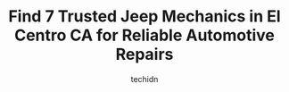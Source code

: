 ---
layout: ampstory
image: https://images.unsplash.com/photo-1526521403896-a658d847f6fa?ixlib=rb-4.0.3&ixid=MnwxMjA3fDB8MHxwaG90by1wYWdlfHx8fGVufDB8fHx8&auto=format&fit=crop&w=640&h=853&q=80
author: techidn
featured: false
description: Experience the excellence of automotive service by visiting the 7 best Jeep Mechanic in El Centro CA, USA. With their expertise, attention to detail, and commitment to customer satisfaction,
title: Find 7 Trusted Jeep Mechanics in El Centro CA for Reliable Automotive Repairs
cover:
   title: Find 7 Trusted Jeep Mechanics in El Centro CA for Reliable Automotive Repairs
   subtitle: Rickpate
   background: https://images.unsplash.com/photo-1526521403896-a658d847f6fa?ixlib=rb-4.0.3&ixid=MnwxMjA3fDB8MHxwaG90by1wYWdlfHx8fGVufDB8fHx8&auto=format&fit=crop&w=640&h=853&q=80

pages: 
 - layout: thirds
   top: <h1>#1 Imperial Valley Chrysler Dodge Jeep Ram</h1>
   bottom: "<p>Gabriel was my service advisor for a huge repair job after an accident. He spent so much time talking to my insurance and answering a million questions from me over the f</p>"
   background: https://www.knot35.com/toplist/wp-content/uploads/2023/06/best-jeep-mechanic-1-in-el-centro-ca-1685840365.jpeg
   backgroundblur: true
 - layout: thirds
   top: <h1>#2 Exxpress Lube</h1>
   bottom: "<p>1470 Adams Ave, El Centro, CA 92243, United States</p>"
   background: https://www.knot35.com/toplist/wp-content/uploads/2023/06/best-jeep-mechanic-2-in-el-centro-ca-1685840366.jpeg
   cta:
      link: https://www.knot35.com/toplist/find-7-trusted-jeep-mechanics-in-el-centro-ca-for-reliable-automotive-repairs/
      text: Find 7 Trusted Jeep Mechanics in El Centro CA for Reliable Automotive Repairs
 - layout: thirds
   top: <h1>#3 Muffler World II</h1>
   bottom: "<p>136 E Main St, El Centro, CA 92243, United States</p>"
   background: https://www.knot35.com/toplist/wp-content/uploads/2023/06/best-jeep-mechanic-3-in-el-centro-ca-1685840366.jpeg
   cta:
      link: https://www.knot35.com/toplist/find-7-trusted-jeep-mechanics-in-el-centro-ca-for-reliable-automotive-repairs/
      text: Find 7 Trusted Jeep Mechanics in El Centro CA for Reliable Automotive Repairs
 - layout: thirds
   top: <h1>#4 Imperial Auto A/C & Repair</h1>
   bottom: "<p>1045 Adams Ave, El Centro, CA 92243, United States</p>"
   background: https://images.unsplash.com/photo-1632260260864-caf7fde5ec36?ixlib=rb-4.0.3&ixid=MnwxMjA3fDB8MHxwaG90by1wYWdlfHx8fGVufDB8fHx8&auto=format&fit=crop&w=640&h=853&q=80
   cta:
      link: https://www.knot35.com/toplist/find-7-trusted-jeep-mechanics-in-el-centro-ca-for-reliable-automotive-repairs/
      text: Find 7 Trusted Jeep Mechanics in El Centro CA for Reliable Automotive Repairs
 - layout: thirds
   top: <h1>#5 JC Auto Repair</h1>
   bottom: "<p>830 S 4th St, El Centro, CA 92243, United States</p>"
   background: https://images.unsplash.com/photo-1567360425618-1594206637d2?ixlib=rb-4.0.3&ixid=MnwxMjA3fDB8MHxwaG90by1wYWdlfHx8fGVufDB8fHx8&auto=format&fit=crop&w=640&h=853&q=80
   cta:
      link: https://www.knot35.com/toplist/find-7-trusted-jeep-mechanics-in-el-centro-ca-for-reliable-automotive-repairs/
      text: Find 7 Trusted Jeep Mechanics in El Centro CA for Reliable Automotive Repairs
 - layout: thirds
   top: <h1>#6 Elite motorsports</h1>
   bottom: "<p>128 N 4th St, El Centro, CA 92243, United States</p>"
   background: https://images.unsplash.com/photo-1553949345-eb786bb3f7ba?ixlib=rb-4.0.3&ixid=MnwxMjA3fDB8MHxwaG90by1wYWdlfHx8fGVufDB8fHx8&auto=format&fit=crop&w=640&h=853&q=80
   cta:
      link: https://www.knot35.com/toplist/find-7-trusted-jeep-mechanics-in-el-centro-ca-for-reliable-automotive-repairs/
      text: Find 7 Trusted Jeep Mechanics in El Centro CA for Reliable Automotive Repairs
 - layout: thirds
   top: <h1>#7 M&M AUTO Repair</h1>
   bottom: "<p>331 W Commercial Ave, El Centro, CA 92243, United States</p>"
   background: https://images.unsplash.com/photo-1597773150796-e5c14ebecbf5?ixlib=rb-4.0.3&ixid=MnwxMjA3fDB8MHxwaG90by1wYWdlfHx8fGVufDB8fHx8&auto=format&fit=crop&w=640&h=853&q=80
   cta:
      link: https://www.knot35.com/toplist/find-7-trusted-jeep-mechanics-in-el-centro-ca-for-reliable-automotive-repairs/
      text: Find 7 Trusted Jeep Mechanics in El Centro CA for Reliable Automotive Repairs
 - layout: thirds
   middle: Continue reading...
   background: https://images.unsplash.com/photo-1496096265110-f83ad7f96608?ixlib=rb-4.0.3&ixid=MnwxMjA3fDB8MHxwaG90by1wYWdlfHx8fGVufDB8fHx8&auto=format&fit=crop&w=640&h=853&q=80
   cta:
      link: https://www.knot35.com/toplist/find-7-trusted-jeep-mechanics-in-el-centro-ca-for-reliable-automotive-repairs/
      text: Find 7 Trusted Jeep Mechanics in El Centro CA for Reliable Automotive Repairs
      
---